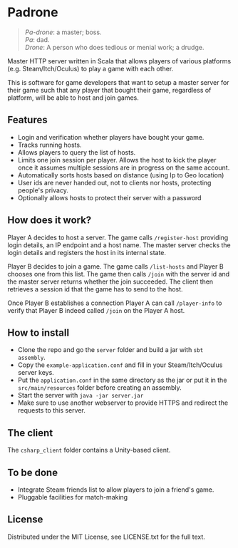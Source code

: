 # Padrone

>*Pa-drone*: a master; boss.  
*Pa*: dad.  
*Drone*: A person who does tedious or menial work; a drudge.

Master HTTP server written in Scala that allows players of various platforms (e.g. Steam/Itch/Oculus) to
play a game with each other.

This is software for game developers that want to setup a master server for their
game such that any player that bought their game, regardless of platform, will be able
to host and join games.

## Features

- Login and verification whether players have bought your game.
- Tracks running hosts.
- Allows players to query the list of hosts.
- Limits one join session per player. Allows the host to kick the player
  once it assumes multiple sessions are in progress on the same account.
- Automatically sorts hosts based on distance (using Ip to Geo location)
- User ids are never handed out, not to clients nor hosts, protecting people's privacy.
- Optionally allows hosts to protect their server with a password

## How does it work?

Player A decides to host a server. The game calls `/register-host` providing login details,
an IP endpoint and a host name. The master server checks the login details and
registers the host in its internal state.

Player B decides to join a game. The game calls `/list-hosts` and Player B chooses
one from this list. The game then calls `/join` with the server id and the master
server returns whether the join succeeded. The client then retrieves a session id
that the game has to send to the host.

Once Player B establishes a connection Player A can call `/player-info`
to verify that Player B indeed called `/join` on the Player A host.

## How to install

- Clone the repo and go the `server` folder and build a jar with `sbt assembly`.
- Copy the `example-application.conf` and fill in your Steam/Itch/Oculus server keys.
- Put the `application.conf` in the same directory as the jar or put it in the
`src/main/resources` folder before creating an assembly.
- Start the server with `java -jar server.jar`
- Make sure to use another webserver to provide HTTPS and redirect the requests
to this server.

## The client

The `csharp_client` folder contains a Unity-based client.

## To be done

- Integrate Steam friends list to allow players to join a friend's game.
- Pluggable facilities for match-making

## License

Distributed under the MIT License, see LICENSE.txt for the full text.
